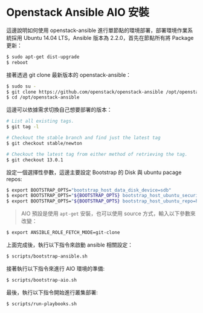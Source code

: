 #  Openstack Ansible AIO 安裝
這邊說明如何使用 openstack-ansible 進行單節點的環境部署，部署環境作業系統採用 Ubuntu 14.04 LTS，Ansible 版本為 2.2.0，首先在節點所有將 Package 更新：
```sh
$ sudo apt-get dist-upgrade
$ reboot
```

接著透過 git clone 最新版本的 openstack-ansible：
```sh
$ sudo su -
$ git clone https://github.com/openstack/openstack-ansible /opt/openstack-ansible
$ cd /opt/openstack-ansible
```

這邊可以依據需求切換自己想要部署的版本：
```sh
# List all existing tags.
$ git tag -l

# Checkout the stable branch and find just the latest tag
$ git checkout stable/newton

# Checkout the latest tag from either method of retrieving the tag.
$ git checkout 13.0.1
```

設定一個選擇性參數，這邊主要設定 Bootstrap 的 Disk 與 ubuntu pacage repos:
```sh
$ export BOOTSTRAP_OPTS="bootstrap_host_data_disk_device=sdb"
$ export BOOTSTRAP_OPTS="${BOOTSTRAP_OPTS} bootstrap_host_ubuntu_security_repo=http://tw.archive.ubuntu.com//ubuntu"
$ export BOOTSTRAP_OPTS="${BOOTSTRAP_OPTS} bootstrap_host_ubuntu_repo=http://tw.archive.ubuntu.com//ubuntu"
```
> AIO 預設是使用 `apt-get` 安裝，也可以使用 source 方式，輸入以下參數來改變：
```sh
$ export ANSIBLE_ROLE_FETCH_MODE=git-clone
```

上面完成後，執行以下指令來啟動 ansible 相關設定：
```sh
$ scripts/bootstrap-ansible.sh
```

接著執行以下指令來進行 AIO 環境的準備:
```sh
$ scripts/bootstrap-aio.sh
```

最後，執行以下指令開始進行叢集部署:
```sh
$ scripts/run-playbooks.sh
```
